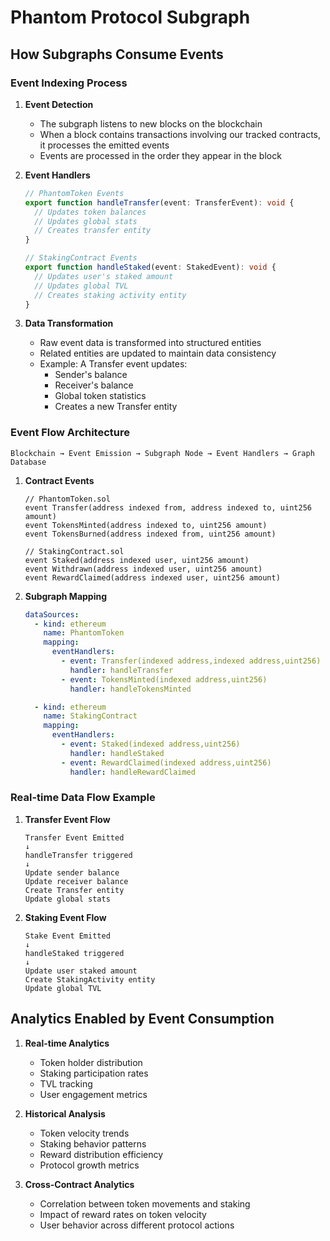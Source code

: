 # Phantom Protocol Subgraph

## How Subgraphs Consume Events

### Event Indexing Process

1. **Event Detection**

   - The subgraph listens to new blocks on the blockchain
   - When a block contains transactions involving our tracked contracts, it processes the emitted events
   - Events are processed in the order they appear in the block

2. **Event Handlers**

   ```typescript
   // PhantomToken Events
   export function handleTransfer(event: TransferEvent): void {
     // Updates token balances
     // Updates global stats
     // Creates transfer entity
   }

   // StakingContract Events
   export function handleStaked(event: StakedEvent): void {
     // Updates user's staked amount
     // Updates global TVL
     // Creates staking activity entity
   }
   ```

3. **Data Transformation**
   - Raw event data is transformed into structured entities
   - Related entities are updated to maintain data consistency
   - Example: A Transfer event updates:
     - Sender's balance
     - Receiver's balance
     - Global token statistics
     - Creates a new Transfer entity

### Event Flow Architecture

```
Blockchain → Event Emission → Subgraph Node → Event Handlers → Graph Database
```

1. **Contract Events**

   ```solidity
   // PhantomToken.sol
   event Transfer(address indexed from, address indexed to, uint256 amount)
   event TokensMinted(address indexed to, uint256 amount)
   event TokensBurned(address indexed from, uint256 amount)

   // StakingContract.sol
   event Staked(address indexed user, uint256 amount)
   event Withdrawn(address indexed user, uint256 amount)
   event RewardClaimed(address indexed user, uint256 amount)
   ```

2. **Subgraph Mapping**

   ```yaml
   dataSources:
     - kind: ethereum
       name: PhantomToken
       mapping:
         eventHandlers:
           - event: Transfer(indexed address,indexed address,uint256)
             handler: handleTransfer
           - event: TokensMinted(indexed address,uint256)
             handler: handleTokensMinted

     - kind: ethereum
       name: StakingContract
       mapping:
         eventHandlers:
           - event: Staked(indexed address,uint256)
             handler: handleStaked
           - event: RewardClaimed(indexed address,uint256)
             handler: handleRewardClaimed
   ```

### Real-time Data Flow Example

1. **Transfer Event Flow**

   ```
   Transfer Event Emitted
   ↓
   handleTransfer triggered
   ↓
   Update sender balance
   Update receiver balance
   Create Transfer entity
   Update global stats
   ```

2. **Staking Event Flow**
   ```
   Stake Event Emitted
   ↓
   handleStaked triggered
   ↓
   Update user staked amount
   Create StakingActivity entity
   Update global TVL
   ```

## Analytics Enabled by Event Consumption

1. **Real-time Analytics**

   - Token holder distribution
   - Staking participation rates
   - TVL tracking
   - User engagement metrics

2. **Historical Analysis**

   - Token velocity trends
   - Staking behavior patterns
   - Reward distribution efficiency
   - Protocol growth metrics

3. **Cross-Contract Analytics**
   - Correlation between token movements and staking
   - Impact of reward rates on token velocity
   - User behavior across different protocol actions
